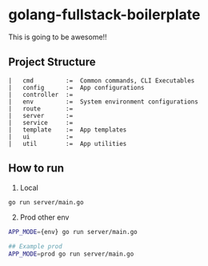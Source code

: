 # golang-fullstack-boilerplate

This is going to be awesome!!

## Project Structure

```
|   cmd         :=  Common commands, CLI Executables
|   config      :=  App configurations
|   controller  :=
|   env         :=  System environment configurations
|   route       :=
|   server      :=
|   service     :=
|   template    :=  App templates
|   ui          :=
|   util        :=  App utilities

```

## How to run

1. Local

```bash
go run server/main.go
```

2. Prod other env

```bash
APP_MODE={env} go run server/main.go

## Example prod
APP_MODE=prod go run server/main.go
```
